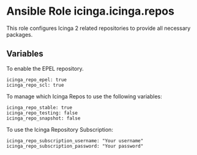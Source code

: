 # Ansible Role icinga.icinga.repos

This role configures Icinga 2 related repositories to provide all necessary packages.


## Variables

To enable the EPEL repository.

```
icinga_repo_epel: true
icinga_repo_scl: true
```

To manage which Icinga Repos to use the following variables: 

```
icinga_repo_stable: true
icinga_repo_testing: false
icinga_repo_snapshot: false
```

To use the Icinga Repository Subscription:

```
icinga_repo_subscription_username: "Your username"
icinga_repo_subscription_password: "Your password"
```
